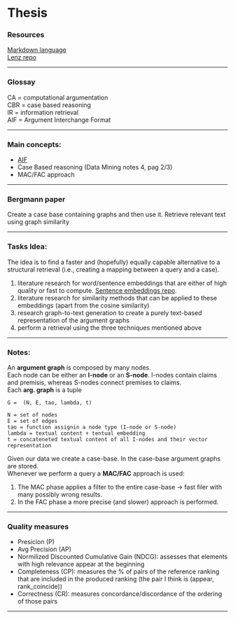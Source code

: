 # Thesis

### Resources
[Markdown language](https://medium.com/@saumya.ranjan/how-to-write-a-readme-md-file-markdown-file-20cb7cbcd6f ) \
[Lenz repo](https://github.com/ReCAP-UTR/Argument-Graph-Retrieval)

---
### Glossay
CA = computational argumentation \
CBR = case based reasoning \
IR = information retrieval \
AIF = Argument Interchange Format 

---

### Main concepts:
* [AIF](https://en.wikipedia.org/wiki/Argument_Interchange_Format) 
* Case Based reasoning (Data Mining notes 4, pag 2/3)
* MAC/FAC approach

---
### Bergmann paper
Create a case base containing graphs and then use it. Retrieve relevant text using graph similarity

---
### Tasks Idea:
The idea is to find a faster and (hopefully) equally capable alternative to a structural retrieval (i.e., creating a mapping between a query and a case).

1.  literature research for word/sentence embeddings that are either of high quality or fast to compute. [Sentence embeddings repo](https://separius.github.io/awesome-sentence-embedding/).
2. literature research for similarity methods that can be applied to these embeddings (apart from the cosine similarity)
3. research graph-to-text generation to create a purely text-based representation of the argument graphs
4. perform a retrieval using the three techniques mentioned above

---


### Notes:
An **argument graph** is composed by many nodes. \
Each node can be either an **I-node** or an **S-node**. I-nodes contain claims and premisis, whereas S-nodes connect premises to claims. \
Each **arg. graph** is a tuple 
```
G =  (N, E, tao, lambda, t) 

N = set of nodes
E = set of edges
tao = function assignin a node type (I-node or S-node)
lambda = textual content + tentual embedding
t = concateneted textual content of all I-nodes and their vector representation
```
Given our data we create a case-base. In the case-base argument graphs are stored. \
Whenever we perform a query a **MAC/FAC** approach is used:
1. The MAC phase applies a filter to the entire case-base -> fast filer with many possibly wrong results.
2. In the FAC phase a more precise (and slower) approach is performed.

---

### Quality measures
* Presicion (P) 
* Avg Precision (AP) 
* Normilized Discounted Cumulative Gain (NDCG): assesses that elements with high relevance appear at the beginning 
* Completeness (CP): measures the % of pairs of the reference ranking that are included in the produced ranking (the pair I think is (appear, rank_coincide)) 
* Correctness (CR): measures concordance/discordance of the ordering of those pairs 

---